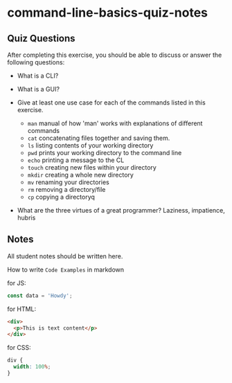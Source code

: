 # command-line-basics-quiz-notes

## Quiz Questions

After completing this exercise, you should be able to discuss or answer the following questions:

- What is a CLI?

- What is a GUI?

- Give at least one use case for each of the commands listed in this exercise.
  - `man`
    manual of how 'man' works with explanations of different commands
  - `cat`
    concatenating files together and saving them.
  - `ls`
    listing contents of your working directory
  - `pwd`
    prints your working directory to the command line
  - `echo`
    printing a message to the CL
  - `touch`
    creating new files within your directory
  - `mkdir`
    creating a whole new directory
  - `mv`
    renaming your directories
  - `rm`
    removing a directory/file
  - `cp`
    copying a directoryq
- What are the three virtues of a great programmer?
  Laziness, impatience, hubris

## Notes

All student notes should be written here.

How to write `Code Examples` in markdown

for JS:

```javascript
const data = 'Howdy';
```

for HTML:

```html
<div>
  <p>This is text content</p>
</div>
```

for CSS:

```css
div {
  width: 100%;
}
```
